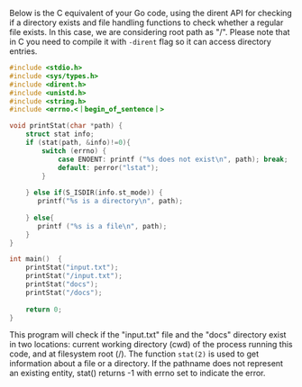 Below is the C equivalent of your Go code, using the dirent API for checking if a directory exists and file handling functions to check whether a regular file exists. In this case, we are considering root path as "/". Please note that in C you need to compile it with `-dirent` flag so it can access directory entries.

```c
#include <stdio.h>
#include <sys/types.h>
#include <dirent.h>
#include <unistd.h>
#include <string.h>
#include <errno.<｜begin▁of▁sentence｜>

void printStat(char *path) {
    struct stat info; 
    if (stat(path, &info)!=0){ 
        switch (errno) {
            case ENOENT: printf ("%s does not exist\n", path); break;
            default: perror("lstat"); 
        }
    
    } else if(S_ISDIR(info.st_mode)) {
       printf("%s is a directory\n", path);
    
    } else{
       printf ("%s is a file\n", path);
    }
}

int main()  {
    printStat("input.txt");
    printStat("/input.txt");
    printStat("docs");
    printStat("/docs");
    
    return 0;
}
```
This program will check if the "input.txt" file and the "docs" directory exist in two locations: current working directory (cwd) of the process running this code, and at filesystem root (/). The function `stat(2)` is used to get information about a file or a directory. If the pathname does not represent an existing entity, stat() returns -1 with errno set to indicate the error.

